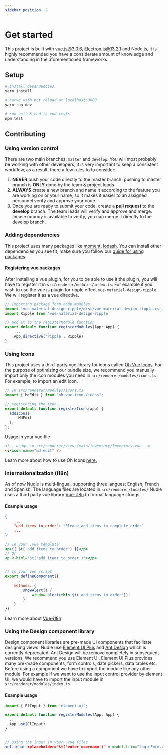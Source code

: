 ```yaml
---
sidebar_position: 2
---
```


# Get started

This project is built with [vue.js@3.0.6](https://vuejs.org), [Electron.js@13.2.1](https://electronjs.org) and 
Node.js, it is highly recommended you have a considerate amount of knowledge and understanding in the aforementioned 
frameworks.

## Setup

``` bash
# install dependencies
yarn install

# serve with hot reload at localhost:3000
yarn run dev

# run unit & end-to-end tests
npm test

```

## Contributing

### Using version control

There are two main branches: `master` and `develop`. You will most probably be working with other developers, it is very important to 
keep a consistent workflow, as a result, there a few rules to to consider:

1. **NEVER** push your code directly to the master branch. pushing to master branch is **ONLY** done by the team & project leads
2. **ALWAYS** create a new branch and name it according to the feature you are working on or your name, so it makes it easier to an assigned personnel verify and approve your code.
3. Once you are ready to submit your code, create a **pull request** to the **develop** branch. The team leads will verify and approve and merge. Incase nobody is available to verify, you can merge it directly to the develop branch.

### Adding dependencies
This project uses many packages like [moment](https://momentjs.com), [lodash](https://lodash.com). You can install other dependencies you see fit, make sure you follow our [guide for using packages](/docs/guide-to-using-packages/).
#### Registering vue packages
After installing a vue plugin, for you to be able to use it the plugin, you will have to register it in `src/renderer/modules/index.ts`. For example if you wish to use the vue js plugin for ripple effect `vue-material-design-ripple`. We will register it as a vue directive.
```javascript title=src/renderer/modules/index.ts
// Importing package form node_modules
import 'vue-material-design-ripple/dist/vue-material-design-ripple.css'
import Ripple from 'vue-material-design-ripple'

// add it to the registerModule function
export default function registerModules(App: App) {
    ...
    App.directive('ripple', Ripple)
}
```

### Using Icons
This project uses a third-party vue library for icons called [Oh Vue Icons](https://oh-vue-icons.js.org/). For the purpose of optimizing our bundle size, we recommend you manually import only the icon modules you need in `src/renderer/modules/icons.ts`. For example, to import an edit icon.
```javascript title=src/renderer/modules/icons.ts
// In src/renderer/modules/icons.ts
import { MdEdit } from "oh-vue-icons/icons";

// registering the icon...
export default function registerIcons(app) {
  addIcons(
      MdEdit
  );
};
```

Usage in your vue file
```html title=src/renderer/views/main/inventory/Inventory.vue
<!-- usage in src/renderer/views/main/inventory/Inventory.vue -->
<v-icon name="md-edit" />
```
Learn more about how to use Oh Icons [here.](https://oh-vue-icons.js.org/docs/)


### Internationalization (i18n)
As of now Nudle is multi-lingual, supporting three langues; English, French and Spanish. The language files are located in `src/renderer/locales/`  Nudle uses a third party vue library [Vue-i18n](https://kazupon.github.io/vue-i18n/guide/formatting.html#named-formatting) to format language strings.
#### Example usage
```json title=src/renderer/locales/en.json
{
    ...
    "add_items_to_order": "Please add items to complete order"
    ...
}
```
```jsx
// In your .vue template
<p>{{ $t('add_items_to_order') }}</p>
// Or
<p v-html="$t('add_items_to_order')"></p>


// In your vue script
export defineComponent({
    ...
    methods: {
        showAlert() {
            window.alert(this.$t('add_items_to_order'));
        }
    }
})
```


Learn more about [Vue-i18n](https://kazupon.github.io/vue-i18n/guide/formatting.html#named-formatting)


### Using the Design component library
Design component libraries are pre-made UI components that facilitate designing views. Nudle use [Element UI Plus](https://element-plus.org/en-US/component/button.html) and [Ant Design](https://next.antdv.com/components/overview) which is currently deprecated, Ant Design will be remove completely in subsequent versions, We recommend you use Element UI. Element UI Plus provides many pre-made components, form controls, date pickers, data tables etc.
Before using a component we have to import the module like any other module. For example if we want to use the input control provider by element UI, we would have to import the input module in `src/renderer/modules/index.ts`
#### Example usage
```jsx
import { ElInput } from 'element-ui';

export default function registerModules(App: App) {
  ...
  App.use(ElInput)
}


// Using the input in your .vue files
<el-input :placeholder="$t('enter_username')" v-model.trim="loginForm.username"></el-input>

```